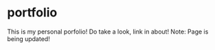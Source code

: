 # portfolio
This is my personal porfolio! Do take a look, link in about!
Note: Page is being updated!
